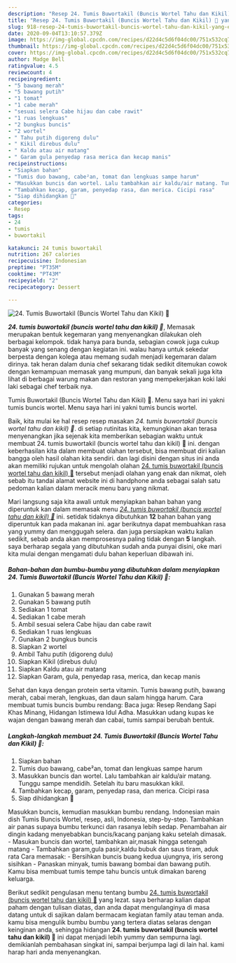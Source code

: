 ```yaml
---
description: "Resep 24. Tumis Buwortakil (Buncis Wortel Tahu dan Kikil) 🤗 yang Enak Banget"
title: "Resep 24. Tumis Buwortakil (Buncis Wortel Tahu dan Kikil) 🤗 yang Enak Banget"
slug: 918-resep-24-tumis-buwortakil-buncis-wortel-tahu-dan-kikil-yang-enak-banget
date: 2020-09-04T13:10:57.379Z
image: https://img-global.cpcdn.com/recipes/d22d4c5d6f04dc00/751x532cq70/24-tumis-buwortakil-buncis-wortel-tahu-dan-kikil-🤗-foto-resep-utama.jpg
thumbnail: https://img-global.cpcdn.com/recipes/d22d4c5d6f04dc00/751x532cq70/24-tumis-buwortakil-buncis-wortel-tahu-dan-kikil-🤗-foto-resep-utama.jpg
cover: https://img-global.cpcdn.com/recipes/d22d4c5d6f04dc00/751x532cq70/24-tumis-buwortakil-buncis-wortel-tahu-dan-kikil-🤗-foto-resep-utama.jpg
author: Madge Bell
ratingvalue: 4.5
reviewcount: 4
recipeingredient:
- "5 bawang merah"
- "5 bawang putih"
- "1 tomat"
- "1 cabe merah"
- "sesuai selera Cabe hijau dan cabe rawit"
- "1 ruas lengkuas"
- "2 bungkus buncis"
- "2 wortel"
- " Tahu putih digoreng dulu"
- " Kikil direbus dulu"
- " Kaldu atau air matang"
- " Garam gula penyedap rasa merica dan kecap manis"
recipeinstructions:
- "Siapkan bahan"
- "Tumis duo bawang, cabe²an, tomat dan lengkuas sampe harum"
- "Masukkan buncis dan wortel. Lalu tambahkan air kaldu/air matang. Tunggu sampe mendidih. Setelah itu baru masukkan kikil."
- "Tambahkan kecap, garam, penyedap rasa, dan merica. Cicipi rasa"
- "Siap dihidangkan 💃"
categories:
- Resep
tags:
- 24
- tumis
- buwortakil

katakunci: 24 tumis buwortakil 
nutrition: 267 calories
recipecuisine: Indonesian
preptime: "PT35M"
cooktime: "PT43M"
recipeyield: "2"
recipecategory: Dessert

---
```



![24. Tumis Buwortakil (Buncis Wortel Tahu dan Kikil) 🤗](https://img-global.cpcdn.com/recipes/d22d4c5d6f04dc00/751x532cq70/24-tumis-buwortakil-buncis-wortel-tahu-dan-kikil-🤗-foto-resep-utama.jpg)

<b><i>24. tumis buwortakil (buncis wortel tahu dan kikil) 🤗</i></b>, Memasak merupakan bentuk kegemaran yang menyenangkan dilakukan oleh berbagai kelompok. tidak hanya para bunda, sebagian cowok juga cukup banyak yang senang dengan kegiatan ini. walau hanya untuk sekedar berpesta dengan kolega atau memang sudah menjadi kegemaran dalam dirinya. tak heran dalam dunia chef sekarang tidak sedikit ditemukan cowok dengan kemampuan memasak yang mumpuni, dan banyak sekali juga kita lihat di berbagai warung makan dan restoran yang mempekerjakan koki laki laki sebagai chef terbaik nya.

Tumis Buwortakil (Buncis Wortel Tahu dan Kikil) 🤗. Menu saya hari ini yakni tumis buncis wortel. Menu saya hari ini yakni tumis buncis wortel.

Baik, kita mulai ke hal resep resep masakan <i>24. tumis buwortakil (buncis wortel tahu dan kikil) 🤗</i>. di setiap rutinitas kita, kemungkinan akan terasa menyenangkan jika sejenak kita memberikan sebagian waktu untuk membuat 24. tumis buwortakil (buncis wortel tahu dan kikil) 🤗 ini. dengan keberhasilan kita dalam membuat olahan tersebut, bisa membuat diri kalian bangga oleh hasil olahan kita sendiri. dan lagi disini dengan situs ini anda akan memiliki rujukan untuk mengolah olahan <u>24. tumis buwortakil (buncis wortel tahu dan kikil) 🤗</u> tersebut menjadi olahan yang enak dan nikmat, oleh sebab itu tandai alamat website ini di handphone anda sebagai salah satu pedoman kalian dalam meracik menu baru yang nikmat.


Mari langsung saja kita awali untuk menyiapkan bahan bahan yang diperuntuk kan dalam memasak menu <u><i>24. tumis buwortakil (buncis wortel tahu dan kikil) 🤗</i></u> ini. setidak tidaknya dibutuhkan <b>12</b> bahan bahan yang diperuntuk kan pada makanan ini. agar berikutnya dapat membuahkan rasa yang yummy dan menggugah selera. dan juga persiapkan waktu kalian sedikit, sebab anda akan memprosesnya paling tidak dengan <b>5</b> langkah. saya berharap segala yang dibutuhkan sudah anda punyai disini, oke mari kita mulai dengan mengamati dulu bahan keperluan dibawah ini.

<!--inarticleads1-->

##### Bahan-bahan dan bumbu-bumbu yang dibutuhkan dalam menyiapkan 24. Tumis Buwortakil (Buncis Wortel Tahu dan Kikil) 🤗:

1. Gunakan 5 bawang merah
1. Gunakan 5 bawang putih
1. Sediakan 1 tomat
1. Sediakan 1 cabe merah
1. Ambil sesuai selera Cabe hijau dan cabe rawit
1. Sediakan 1 ruas lengkuas
1. Gunakan 2 bungkus buncis
1. Siapkan 2 wortel
1. Ambil  Tahu putih (digoreng dulu)
1. Siapkan  Kikil (direbus dulu)
1. Siapkan  Kaldu atau air matang
1. Siapkan  Garam, gula, penyedap rasa, merica, dan kecap manis


Sehat dan kaya dengan protein serta vitamin. Tumis bawang putih, bawang merah, cabai merah, lengkuas, dan daun salam hingga harum. Cara membuat tumis buncis bumbu rendang: Baca juga: Resep Rendang Sapi Khas Minang, Hidangan Istimewa Idul Adha. Masukkan udang kupas ke wajan dengan bawang merah dan cabai, tumis sampai berubah bentuk. 

<!--inarticleads2-->

##### Langkah-langkah membuat 24. Tumis Buwortakil (Buncis Wortel Tahu dan Kikil) 🤗:

1. Siapkan bahan
1. Tumis duo bawang, cabe²an, tomat dan lengkuas sampe harum
1. Masukkan buncis dan wortel. Lalu tambahkan air kaldu/air matang. Tunggu sampe mendidih. Setelah itu baru masukkan kikil.
1. Tambahkan kecap, garam, penyedap rasa, dan merica. Cicipi rasa
1. Siap dihidangkan 💃


Masukkan buncis, kemudian masukkan bumbu rendang. Indonesian main dish Tumis Buncis Wortel, resep, asli, Indonesia, step-by-step. Tambahkan air panas supaya bumbu terkunci dan rasanya lebih sedap. Penambahan air dingin kadang menyebabkan buncis/kacang panjang kaku setelah dimasak. - Masukan buncis dan wortel, tambahkan air,masak hingga setengah matang - Tambahkan garam,gula pasir,kaldu bubuk dan saus tiram, aduk rata Cara memasak: - Bersihkan buncis buang kedua ujungnya, iris serong sisihkan - Panaskan minyak, tumis bawang bombai dan bawang putih. Kamu bisa membuat tumis tempe tahu buncis untuk dimakan bareng keluarga. 

Berikut sedikit pengulasan menu tentang bumbu <u>24. tumis buwortakil (buncis wortel tahu dan kikil) 🤗</u> yang lezat. saya berharap kalian dapat paham dengan tulisan diatas, dan anda dapat mengulanginya di masa datang untuk di sajikan dalam bermacam kegiatan family atau teman anda. kamu bisa mengulik bumbu bumbu yang tertera diatas selaras dengan keinginan anda, sehingga hidangan <b>24. tumis buwortakil (buncis wortel tahu dan kikil) 🤗</b> ini dapat menjadi lebih yummy dan sempurna lagi. demikianlah pembahasan singkat ini, sampai berjumpa lagi di lain hal. kami harap hari anda menyenangkan.
